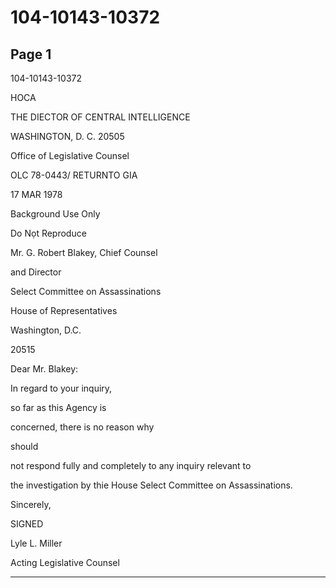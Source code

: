 # 104-10143-10372

## Page 1

104-10143-10372

HOCA

THE DIECTOR OF CENTRAL INTELLIGENCE

WASHINGTON, D. C. 20505

Office of Legislative Counsel

OLC 78-0443/ RETURNTO GIA

17 MAR 1978

Background Use Only

Do Nọt Reproduce

Mr. G. Robert Blakey, Chief Counsel

and Director

Select Committee on Assassinations

House of Representatives

Washington, D.C.

20515

Dear Mr. Blakey:

In regard to your inquiry,

so far as this Agency is

concerned, there is no reason why

should

not respond fully and completely to any inquiry relevant to

the investigation by thie House Select Committee on Assassinations.

Sincerely,

SIGNED

Lyle L. Miller

Acting Legislative Counsel

---

